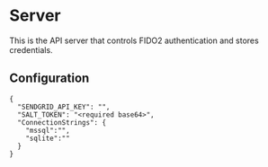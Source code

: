 # Server

This is the API server that controls FIDO2 authentication and stores credentials.

## Configuration

```json5
{
  "SENDGRID_API_KEY": "",
  "SALT_TOKEN": "<required base64>",
  "ConnectionStrings": {
    "mssql":"",
    "sqlite":""
  }
}
```
